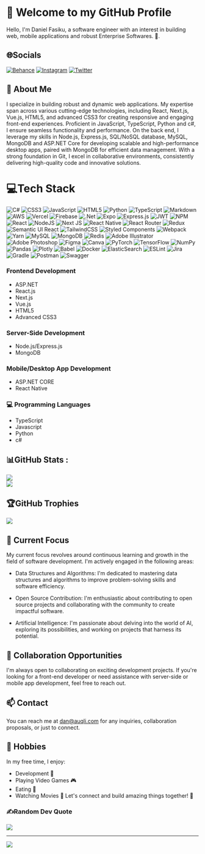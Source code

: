 # 👋 Welcome to my GitHub Profile
Hello, I'm Daniel Fasiku, a software engineer with an interest in building web, mobile applications and robust Enterprise Softwares. 🚀.

## 🌐Socials
[![Behance](https://img.shields.io/badge/Behance-1769ff?logo=behance&logoColor=white)](https://www.behance.net/fasikuadetoyin) [![Instagram](https://img.shields.io/badge/Instagram-%23E4405F.svg?logo=Instagram&logoColor=white)](https://instagram.com/daniel_fashh) [![Twitter](https://img.shields.io/badge/Twitter-%231DA1F2.svg?logo=Twitter&logoColor=white)](https://twitter.com/@Dcaptain18) 


## 👀 About Me
 I specialize in building robust and dynamic web applications. My expertise span across various cutting-edge technologies, including React, Next.js, Vue.js, HTML5, and advanced CSS3 for creating responsive and engaging front-end experiences. Proficient in JavaScript, TypeScript, Python and c#, I ensure seamless functionality and performance. On the back end, I leverage my skills in Node.js, Express.js, SQL/NoSQL database, MySQL, MongoDB and ASP.NET Core for developing scalable and high-performance desktop apps, paired with MongoDB for efficient data management. With a strong foundation in Git, I excel in collaborative environments, consistently delivering high-quality code and innovative solutions.

 # 💻Tech Stack
![C#](https://img.shields.io/badge/c%23-%23239120.svg?style=flat&logo=c-sharp&logoColor=white) ![CSS3](https://img.shields.io/badge/css3-%231572B6.svg?style=flat&logo=css3&logoColor=white) ![JavaScript](https://img.shields.io/badge/javascript-%23323330.svg?style=flat&logo=javascript&logoColor=%23F7DF1E) ![HTML5](https://img.shields.io/badge/html5-%23E34F26.svg?style=flat&logo=html5&logoColor=white) ![Python](https://img.shields.io/badge/python-3670A0?style=flat&logo=python&logoColor=ffdd54) ![TypeScript](https://img.shields.io/badge/typescript-%23007ACC.svg?style=flat&logo=typescript&logoColor=white) ![Markdown](https://img.shields.io/badge/markdown-%23000000.svg?style=flat&logo=markdown&logoColor=white) ![AWS](https://img.shields.io/badge/AWS-%23FF9900.svg?style=flat&logo=amazon-aws&logoColor=white) ![Vercel](https://img.shields.io/badge/vercel-%23000000.svg?style=flat&logo=vercel&logoColor=white) ![Firebase](https://img.shields.io/badge/firebase-%23039BE5.svg?style=flat&logo=firebase) ![.Net](https://img.shields.io/badge/.NET-5C2D91?style=flat&logo=.net&logoColor=white) ![Expo](https://img.shields.io/badge/expo-1C1E24?style=flat&logo=expo&logoColor=#D04A37) ![Express.js](https://img.shields.io/badge/express.js-%23404d59.svg?style=flat&logo=express&logoColor=%2361DAFB) ![JWT](https://img.shields.io/badge/JWT-black?style=flat&logo=JSON%20web%20tokens) ![NPM](https://img.shields.io/badge/NPM-%23000000.svg?style=flat&logo=npm&logoColor=white) ![React](https://img.shields.io/badge/react-%2320232a.svg?style=flat&logo=react&logoColor=%2361DAFB) ![NodeJS](https://img.shields.io/badge/node.js-6DA55F?style=flat&logo=node.js&logoColor=white) ![Next JS](https://img.shields.io/badge/Next-black?style=flat&logo=next.js&logoColor=white) ![React Native](https://img.shields.io/badge/react_native-%2320232a.svg?style=flat&logo=react&logoColor=%2361DAFB) ![React Router](https://img.shields.io/badge/React_Router-CA4245?style=flat&logo=react-router&logoColor=white) ![Redux](https://img.shields.io/badge/redux-%23593d88.svg?style=flat&logo=redux&logoColor=white) ![Semantic UI React](https://img.shields.io/badge/Semantic%20UI%20React-%2335BDB2.svg?style=flat&logo=SemanticUIReact&logoColor=white) ![TailwindCSS](https://img.shields.io/badge/tailwindcss-%2338B2AC.svg?style=flat&logo=tailwind-css&logoColor=white) ![Styled Components](https://img.shields.io/badge/styled--components-DB7093?style=flat&logo=styled-components&logoColor=white) ![Webpack](https://img.shields.io/badge/webpack-%238DD6F9.svg?style=flat&logo=webpack&logoColor=black) ![Yarn](https://img.shields.io/badge/yarn-%232C8EBB.svg?style=flat&logo=yarn&logoColor=white) ![MySQL](https://img.shields.io/badge/mysql-%2300f.svg?style=flat&logo=mysql&logoColor=white) ![MongoDB](https://img.shields.io/badge/MongoDB-%234ea94b.svg?style=flat&logo=mongodb&logoColor=white) ![Redis](https://img.shields.io/badge/redis-%23DD0031.svg?style=flat&logo=redis&logoColor=white) ![Adobe Illustrator](https://img.shields.io/badge/adobeillustrator-%23FF9A00.svg?style=flat&logo=adobeillustrator&logoColor=white) ![Adobe Photoshop](https://img.shields.io/badge/adobephotoshop-%2331A8FF.svg?style=flat&logo=adobephotoshop&logoColor=white) 	![Figma](https://img.shields.io/badge/figma-%23F24E1E.svg?style=flat&logo=figma&logoColor=white) ![Canva](https://img.shields.io/badge/Canva-%2300C4CC.svg?style=flat&logo=Canva&logoColor=white) ![PyTorch](https://img.shields.io/badge/PyTorch-%23EE4C2C.svg?style=flat&logo=PyTorch&logoColor=white) ![TensorFlow](https://img.shields.io/badge/TensorFlow-%23FF6F00.svg?style=flat&logo=TensorFlow&logoColor=white) ![NumPy](https://img.shields.io/badge/numpy-%23013243.svg?style=flat&logo=numpy&logoColor=white) ![Pandas](https://img.shields.io/badge/pandas-%23150458.svg?style=flat&logo=pandas&logoColor=white) ![Plotly](https://img.shields.io/badge/Plotly-%233F4F75.svg?style=flat&logo=plotly&logoColor=white) ![Babel](https://img.shields.io/badge/Babel-F9DC3e?style=flat&logo=babel&logoColor=black) ![Docker](https://img.shields.io/badge/docker-%230db7ed.svg?style=flat&logo=docker&logoColor=white) ![ElasticSearch](https://img.shields.io/badge/-ElasticSearch-005571?style=flat&logo=elasticsearch) ![ESLint](https://img.shields.io/badge/ESLint-4B3263?style=flat&logo=eslint&logoColor=white) ![Jira](https://img.shields.io/badge/jira-%230A0FFF.svg?style=flat&logo=jira&logoColor=white) ![Gradle](https://img.shields.io/badge/Gradle-02303A.svg?style=flat&logo=Gradle&logoColor=white) ![Postman](https://img.shields.io/badge/Postman-FF6C37?style=flat&logo=postman&logoColor=white) ![Swagger](https://img.shields.io/badge/-Swagger-%23Clojure?style=flat&logo=swagger&logoColor=white)

### Frontend Development

* ASP.NET
* React.js
* Next.js
* Vue.js
* HTML5
* Advanced CSS3

### Server-Side Development

* Node.js/Express.js
* MongoDB

### Mobile/Desktop App Development

* ASP.NET CORE
* React Native

### 💻 Programming Languages

* TypeScript
* Javascript
* Python
* c#


## 📊GitHub Stats :
![](https://github-readme-stats.vercel.app/api?username=daniel-fasiku&theme=react&hide_border=false&include_all_commits=true&count_private=true)<br/>
![](https://github-readme-streak-stats.herokuapp.com/?user=daniel-fasiku&theme=react&hide_border=false)<br/>



## 🏆GitHub Trophies
![](https://github-trophies.vercel.app/?username=daniel-fasiku&theme=radical&no-frame=false&no-bg=false&margin-w=4)


## 🌱 Current Focus
My current focus revolves around continuous learning and growth in the field of software development. I'm actively engaged in the following areas:

* Data Structures and Algorithms: I'm dedicated to mastering data structures and algorithms to improve problem-solving skills and software efficiency.

* Open Source Contribution: I'm enthusiastic about contributing to open source projects and collaborating with the community to create impactful software.

* Artificial Intelligence: I'm passionate about delving into the world of AI, exploring its possibilities, and working on projects that harness its potential.

## 💼 Collaboration Opportunities
I'm always open to collaborating on exciting development projects. If you're looking for a front-end developer or need assistance with server-side or mobile app development, feel free to reach out.

## 📫 Contact
You can reach me at dan@auqli.com for any inquiries, collaboration proposals, or just to connect.

## 🌟 Hobbies
In my free time, I enjoy:

* Development 🎨
* Playing Video Games 🎮
* Eating 🍔
* Watching Movies 🎥
Let's connect and build amazing things together! 🌟

### ✍️Random Dev Quote
![](https://quotes-github-readme.vercel.app/api?type=horizontal&theme=radical)

---
[![](https://visitcount.itsvg.in/api?id=daniel-fasiku&icon=0&color=0)](https://visitcount.itsvg.in)

